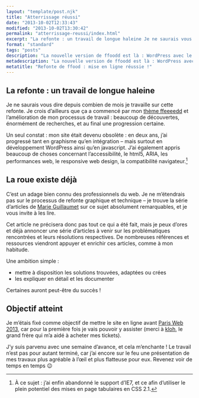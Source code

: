 ```yaml
---
layout: "template/post.njk"
title: "Atterrissage réussi"
date: "2013-10-02T12:33:43"
modified: "2013-10-02T13:30:42"
permalink: "atterrissage-reussi/index.html"
excerpt: "La refonte : un travail de longue haleine Je ne saurais vous dire depuis combien de mois je travaille sur cette refonte. Je crois d’ailleurs que ça a commencé par mon thème ffeeeedd&nbsp;et l’amélioration de mon processus de travail : beaucoup de découvertes, énormément de recherches, et au final une progression certaine. Un seul constat […]"
format: "standard"
tags: "posts"
description: "La nouvelle version de ffoodd est là : WordPress avec le thème que je développe, ffeeeedd. Du bon CSS et du bon PHP, avec un nouveau webdesign rien que pour vos mirettes !"
metadescription: "La nouvelle version de ffoodd est là : WordPress avec ffeeeedd. Du bon CSS et du bon PHP, avec un nouveau webdesign rien que pour vos mirettes !"
metatitle: "Refonte de ffood : mise en ligne réussie !"
---
```

## La refonte : un travail de longue haleine

Je ne saurais vous dire depuis combien de mois je travaille sur cette refonte. Je crois d’ailleurs que ça a commencé par mon [thème ffeeeedd](https://github.com/ffoodd/ffeeeedd)&nbsp;et l’amélioration de mon processus de travail : beaucoup de découvertes, énormément de recherches, et au final une progression certaine.

Un seul constat : mon site était devenu obsolète : en deux ans, j’ai progressé tant en graphisme qu’en intégration – mais surtout en développement WordPress ainsi qu’en javascript. J’ai également appris beaucoup de choses concernant l’accessibilité, le html5, ARIA, les performances web, le responsive web design, la compatibilité navigateur.[^1]

[^1]: À ce sujet : j’ai enfin abandonné le support d’IE7, et ce afin d’utiliser le plein potentiel des mises en page tabulaires en CSS 2.1.



## La roue existe déjà

C’est un adage bien connu des professionnels du web. Je ne m’étendrais pas sur le processus de refonte graphique et technique – je trouve la série d’articles de [Marie Guillaumet](https://marieguillaumet.com/)&nbsp;sur ce sujet absolument remarquables, et je vous invite à les lire.

Cet article ne précisera donc pas tout ce qui a été fait, mais je peux d’ores et déjà annoncer une série d’articles à venir sur les problématiques rencontrées et leurs résolutions respectives. De nombreuses références et ressources viendront appuyer et enrichir ces articles, comme à mon habitude.

Une ambition simple :

* mettre à disposition les solutions trouvées, adaptées ou crées
* les expliquer en détail et les documenter

Certaines auront peut-être du succès !

## Objectif atteint

Je m’étais fixé comme objectif de mettre le site en ligne avant [Paris Web 2013](https://www.paris-web.fr/), car pour la première fois je vais pouvoir y assister (merci à [kloh](https://www.kloh.ch "Le site de Luc Poupard"), le grand frère qui m’a aidé à acheter mes tickets).

J’y suis parvenu avec une semaine d’avance, et cela m’enchante ! Le travail n’est pas pour autant terminé, car j’ai encore sur le feu une présentation de mes travaux plus agréable à l’œil et plus flatteuse pour eux. Revenez voir de temps en temps 😉